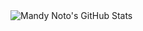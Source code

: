<img src="https://github-readme-stats.vercel.app/api?username=mandynoto&rank_icon=github&custom_title=Contributions&text_bold=false&show=reviews&hide=stars,issues&theme=transparent&title_color=4D9FEB&hide_border=true" alt="Mandy Noto's GitHub Stats">